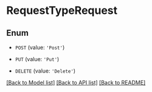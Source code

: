 # RequestTypeRequest


## Enum

* `POST` (value: `'Post'`)

* `PUT` (value: `'Put'`)

* `DELETE` (value: `'Delete'`)

[[Back to Model list]](../README.md#documentation-for-models) [[Back to API list]](../README.md#documentation-for-api-endpoints) [[Back to README]](../README.md)


